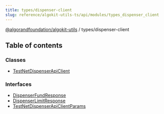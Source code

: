 ```yaml
---
title: types/dispenser-client
slug: reference/algokit-utils-ts/api/modules/types_dispenser_client
---
```


[@algorandfoundation/algokit-utils](/reference/algokit-utils-ts/api/overview) / types/dispenser-client

## Table of contents

### Classes

- [TestNetDispenserApiClient](/reference/algokit-utils-ts/api/classes/types_dispenser_clienttestnetdispenserapiclient/)

### Interfaces

- [DispenserFundResponse](/reference/algokit-utils-ts/api/interfaces/types_dispenser_clientdispenserfundresponse/)
- [DispenserLimitResponse](/reference/algokit-utils-ts/api/interfaces/types_dispenser_clientdispenserlimitresponse/)
- [TestNetDispenserApiClientParams](/reference/algokit-utils-ts/api/interfaces/types_dispenser_clienttestnetdispenserapiclientparams/)
